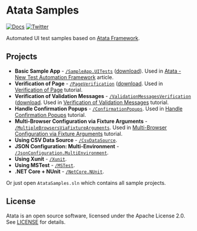 # Atata Samples

[![Docs](https://img.shields.io/badge/docs-Atata_Framework-orange.svg)](https://atata-framework.github.io/)
[![Twitter](https://img.shields.io/badge/follow-@AtataFramework-blue.svg)](https://twitter.com/AtataFramework)

Automated UI test samples based on [Atata Framework](https://atata-framework.github.io/).

## Projects

- **Basic Sample App** - [`/SampleApp.UITests`](../../tree/master/SampleApp.UITests)
  ([download](https://minhaskamal.github.io/DownGit/#/home?url=https://github.com/atata-framework/atata-samples/tree/master/SampleApp.UITests)).
  Used in [Atata - New Test Automation Framework](https://www.codeproject.com/Articles/1158365/Atata-New-Test-Automation-Framework) article.
- **Verification of Page** - [`/PageVerification`](../../tree/master/PageVerification)
  ([download](https://minhaskamal.github.io/DownGit/#/home?url=https://github.com/atata-framework/atata-samples/tree/master/PageVerification).
  Used in [Verification of Page](https://atata-framework.github.io/tutorials/verification-of-page/) tutorial.
- **Verification of Validation Messages** - [`/ValidationMessagesVerification`](../../tree/master/ValidationMessagesVerification)
  ([download](https://minhaskamal.github.io/DownGit/#/home?url=https://github.com/atata-framework/atata-samples/tree/master/ValidationMessagesVerification).
  Used in [Verification of Validation Messages](https://atata-framework.github.io/tutorials/verification-of-validation-messages/) tutorial.
- **Handle Confirmation Popups** - [`/ConfirmationPopups`](../../tree/master/ConfirmationPopups).
  Used in [Handle Confirmation Popups](https://atata-framework.github.io/tutorials/handle-confirmation-popups/) tutorial.
- **Multi-Browser Configuration via Fixture Arguments** - [`/MultipleBrowsersViaFixtureArguments`](../../tree/master/MultipleBrowsersViaFixtureArguments).
  Used in [Multi-Browser Configuration via Fixture Arguments](https://atata-framework.github.io/tutorials/multi-browser-configuration-via-fixture-arguments/) tutorial.
- **Using CSV Data Source** - [`/CsvDataSource`](../../tree/master/CsvDataSource).
- **JSON Configuration: Multi-Environment** - [`/JsonConfiguration.MultiEnvironment`](../../tree/master/JsonConfiguration.MultiEnvironment).
- **Using Xunit** - [`/Xunit`](../../tree/master/Xunit).
- **Using MSTest** - [`/MSTest`](../../tree/master/MSTest).
- **.NET Core + NUnit** - [`/NetCore.NUnit`](../../tree/master/NetCore.NUnit).

Or just open `AtataSamples.sln` which contains all sample projects.

## License

Atata is an open source software, licensed under the Apache License 2.0. See [LICENSE](LICENSE) for details.